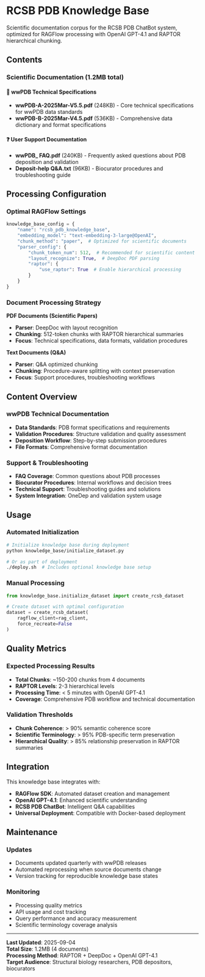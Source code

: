# RCSB PDB Knowledge Base

Scientific documentation corpus for the RCSB PDB ChatBot system, optimized for RAGFlow processing with OpenAI GPT-4.1 and RAPTOR hierarchical chunking.

## Contents

### Scientific Documentation (1.2MB total)

#### 📄 **wwPDB Technical Specifications**
- **wwPDB-A-2025Mar-V5.5.pdf** (248KB) - Core technical specifications for wwPDB data standards
- **wwPDB-B-2025Mar-V4.5.pdf** (536KB) - Comprehensive data dictionary and format specifications

#### ❓ **User Support Documentation**  
- **wwPDB_ FAQ.pdf** (240KB) - Frequently asked questions about PDB deposition and validation
- **Deposit-help Q&A.txt** (96KB) - Biocurator procedures and troubleshooting guide

## Processing Configuration

### Optimal RAGFlow Settings
```python
knowledge_base_config = {
    "name": "rcsb_pdb_knowledge_base",
    "embedding_model": "text-embedding-3-large@OpenAI",
    "chunk_method": "paper",  # Optimized for scientific documents
    "parser_config": {
        "chunk_token_num": 512,  # Recommended for scientific content
        "layout_recognize": True,  # DeepDoc PDF parsing
        "raptor": {
            "use_raptor": True  # Enable hierarchical processing
        }
    }
}
```

### Document Processing Strategy

**PDF Documents (Scientific Papers)**
- **Parser**: DeepDoc with layout recognition
- **Chunking**: 512-token chunks with RAPTOR hierarchical summaries
- **Focus**: Technical specifications, data formats, validation procedures

**Text Documents (Q&A)**
- **Parser**: Q&A optimized chunking  
- **Chunking**: Procedure-aware splitting with context preservation
- **Focus**: Support procedures, troubleshooting workflows

## Content Overview

### wwPDB Technical Documentation
- **Data Standards**: PDB format specifications and requirements
- **Validation Procedures**: Structure validation and quality assessment
- **Deposition Workflow**: Step-by-step submission procedures
- **File Formats**: Comprehensive format documentation

### Support & Troubleshooting
- **FAQ Coverage**: Common questions about PDB processes
- **Biocurator Procedures**: Internal workflows and decision trees
- **Technical Support**: Troubleshooting guides and solutions
- **System Integration**: OneDep and validation system usage

## Usage

### Automated Initialization
```bash
# Initialize knowledge base during deployment
python knowledge_base/initialize_dataset.py

# Or as part of deployment
./deploy.sh  # Includes optional knowledge base setup
```

### Manual Processing
```python
from knowledge_base.initialize_dataset import create_rcsb_dataset

# Create dataset with optimal configuration
dataset = create_rcsb_dataset(
    ragflow_client=rag_client,
    force_recreate=False
)
```

## Quality Metrics

### Expected Processing Results
- **Total Chunks**: ~150-200 chunks from 4 documents
- **RAPTOR Levels**: 2-3 hierarchical levels
- **Processing Time**: < 5 minutes with OpenAI GPT-4.1
- **Coverage**: Comprehensive PDB workflow and technical documentation

### Validation Thresholds
- **Chunk Coherence**: > 90% semantic coherence score
- **Scientific Terminology**: > 95% PDB-specific term preservation
- **Hierarchical Quality**: > 85% relationship preservation in RAPTOR summaries

## Integration

This knowledge base integrates with:
- **RAGFlow SDK**: Automated dataset creation and management
- **OpenAI GPT-4.1**: Enhanced scientific understanding
- **RCSB PDB ChatBot**: Intelligent Q&A capabilities
- **Universal Deployment**: Compatible with Docker-based deployment

## Maintenance

### Updates
- Documents updated quarterly with wwPDB releases
- Automated reprocessing when source documents change
- Version tracking for reproducible knowledge base states

### Monitoring
- Processing quality metrics
- API usage and cost tracking  
- Query performance and accuracy measurement
- Scientific terminology coverage analysis

---

**Last Updated**: 2025-09-04  
**Total Size**: 1.2MB (4 documents)  
**Processing Method**: RAPTOR + DeepDoc + OpenAI GPT-4.1  
**Target Audience**: Structural biology researchers, PDB depositors, biocurators